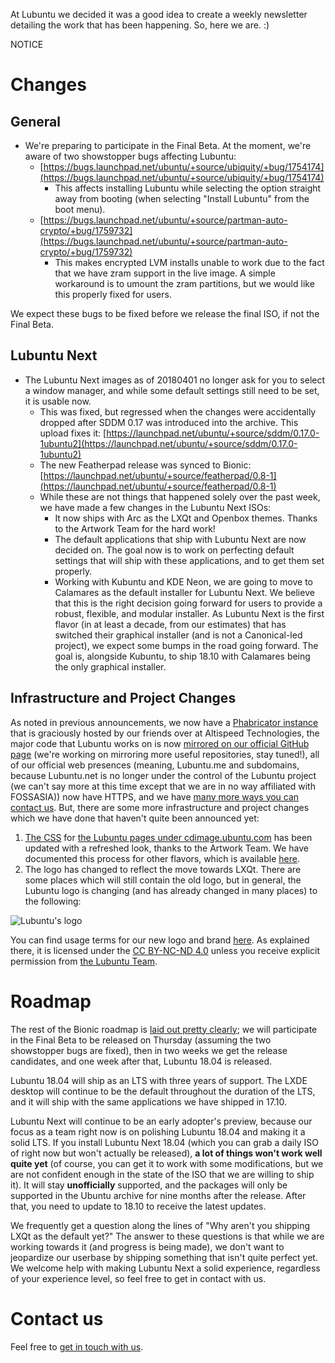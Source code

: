 At Lubuntu we decided it was a good idea to create a weekly newsletter detailing the work that has been happening. So, here we are. :)

NOTICE

# Changes

## General

 * We're preparing to participate in the Final Beta. At the moment, we're aware of two showstopper bugs affecting Lubuntu:
    * [https://bugs.launchpad.net/ubuntu/+source/ubiquity/+bug/1754174](https://bugs.launchpad.net/ubuntu/+source/ubiquity/+bug/1754174)
        * This affects installing Lubuntu while selecting the option straight away from booting (when selecting "Install Lubuntu" from the boot menu).
    * [https://bugs.launchpad.net/ubuntu/+source/partman-auto-crypto/+bug/1759732](https://bugs.launchpad.net/ubuntu/+source/partman-auto-crypto/+bug/1759732)
        * This makes encrypted LVM installs unable to work due to the fact that we have zram support in the live image. A simple workaround is to umount the zram partitions, but we would like this properly fixed for users.

We expect these bugs to be fixed before we release the final ISO, if not the Final Beta.

## Lubuntu Next

 * The Lubuntu Next images as of 20180401 no longer ask for you to select a window manager, and while some default settings still need to be set, it is usable now.
   * This was fixed, but regressed when the changes were accidentally dropped after SDDM 0.17 was introduced into the archive. This upload fixes it: [https://launchpad.net/ubuntu/+source/sddm/0.17.0-1ubuntu2](https://launchpad.net/ubuntu/+source/sddm/0.17.0-1ubuntu2)
   * The new Featherpad release was synced to Bionic: [https://launchpad.net/ubuntu/+source/featherpad/0.8-1](https://launchpad.net/ubuntu/+source/featherpad/0.8-1)
   * While these are not things that happened solely over the past week, we have made a few changes in the Lubuntu Next ISOs:
     * It now ships with Arc as the LXQt and Openbox themes. Thanks to the Artwork Team for the hard work!
     * The default applications that ship with Lubuntu Next are now decided on. The goal now is to work on perfecting default settings that will ship with these applications, and to get them set properly.
     * Working with Kubuntu and KDE Neon, we are going to move to Calamares as the default installer for Lubuntu Next. We believe that this is the right decision going forward for users to provide a robust, flexible, and modular installer. As Lubuntu Next is the first flavor (in at least a decade, from our estimates) that has switched their graphical installer (and is not a Canonical-led project), we expect some bumps in the road going forward. The goal is, alongside Kubuntu, to ship 18.10 with Calamares being the only graphical installer.

## Infrastructure and Project Changes

As noted in previous announcements, we now have a [Phabricator instance](https://phab.lubuntu.me/) that is graciously hosted by our friends over at Altispeed Technologies, the major code that Lubuntu works on is now [mirrored on our official GitHub page](https://github.com/lubuntu-team/) (we're working on mirroring more useful repositories, stay tuned!), all of our official web presences (meaning, Lubuntu.me and subdomains, because Lubuntu.net is no longer under the control of the Lubuntu project (we can't say more at this time except that we are in no way affiliated with FOSSASIA)) now have HTTPS, and we have [many more ways you can contact us](https://lubuntu.me/links/). But, there are some more infrastructure and project changes which we have done that haven't quite been announced yet:

 1. [The CSS](https://github.com/lubuntu-team/cdimage-css) for [the Lubuntu pages under cdimage.ubuntu.com](http://cdimage.ubuntu.com/lubuntu/daily/current/) has been updated with a refreshed look, thanks to the Artwork Team. We have documented this process for other flavors, which is available [here](https://wiki.ubuntu.com/ReleaseTeam/FlavorCSSChanges).
 1. The logo has changed to reflect the move towards LXQt. There are some places which will still contain the old logo, but in general, the Lubuntu logo is changing (and has already changed in many places) to the following:

![Lubuntu's logo](https://pbs.twimg.com/profile_images/965283049968689152/8iy34E_U_200x200.jpg)

You can find usage terms for our new logo and brand [here](https://github.com/lubuntu-team/lubuntu-identity). As explained there, it is licensed under the [CC BY-NC-ND 4.0](https://creativecommons.org/licenses/by-nc-nd/4.0/) unless you receive explicit permission from [the Lubuntu Team](https://launchpad.net/~lubuntu-admins).

# Roadmap

The rest of the Bionic roadmap is [laid out pretty clearly](https://wiki.ubuntu.com/BionicBeaver/ReleaseSchedule); we will participate in the Final Beta to be released on Thursday (assuming the two showstopper bugs are fixed), then in two weeks we get the release candidates, and one week after that, Lubuntu 18.04 is released.

Lubuntu 18.04 will ship as an LTS with three years of support. The LXDE desktop will continue to be the default throughout the duration of the LTS, and it will ship with the same applications we have shipped in 17.10.

Lubuntu Next will continue to be an early adopter's preview, because our focus as a team right now is on polishing Lubuntu 18.04 and making it a solid LTS. If you install Lubuntu Next 18.04 (which you can grab a daily ISO of right now but won't actually be released), **a lot of things won't work well quite yet** (of course, you can get it to work with some modifications, but we are not confident enough in the state of the ISO that we are willing to ship it). It will stay **unofficially** supported, and the packages will only be supported in the Ubuntu archive for nine months after the release. After that, you need to update to 18.10 to receive the latest updates.

We frequently get a question along the lines of "Why aren't you shipping LXQt as the default yet?" The answer to these questions is that while we are working towards it (and progress is being made), we don't want to jeopardize our userbase by shipping something that isn't quite perfect yet. We welcome help with making Lubuntu Next a solid experience, regardless of your experience level, so feel free to get in contact with us.

# Contact us

Feel free to [get in touch with us](https://lubuntu.me/links/).
